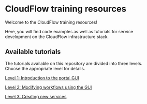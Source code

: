 # CloudFlow training resources
Welcome to the CloudFlow training resources!

Here, you will find code examples as well as tutorials for service development
on the CloudFlow infrastructure stack.

## Available tutorials
The tutorials available on this repository are divided into three levels.
Choose the appropriate level for details.

[Level 1: Introduction to the portal GUI](tutorials/level_1_gui/README.md)

[Level 2: Modifying workflows using the GUI](tutorials/level_2_modifying_workflows/README.md)

[Level 3: Creating new services](tutorials/level_3_service_creation/README.md)
